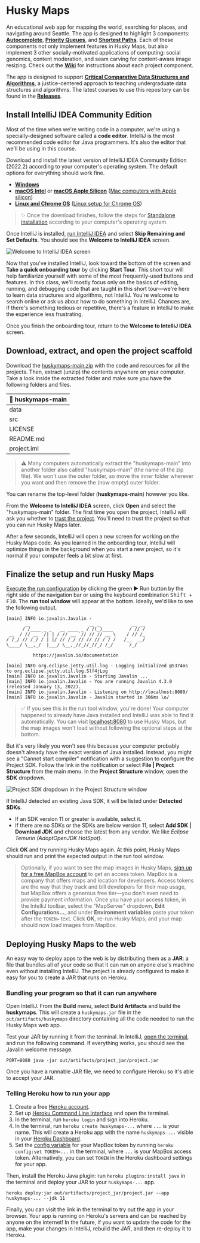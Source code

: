 # Husky Maps

An educational web app for mapping the world, searching for places, and navigating around Seattle. The app is designed to highlight 3 components: [**Autocomplete**](https://github.com/kevinlin1/huskymaps/wiki/Autocomplete), [**Priority Queues**](https://github.com/kevinlin1/huskymaps/wiki/Priority-Queues), and [**Shortest Paths**](https://github.com/kevinlin1/huskymaps/wiki/Shortest-Paths). Each of these components not only implement features in Husky Maps, but also implement 3 other socially-motivated applications of computing: social genomics, content moderation, and seam carving for content-aware image resizing. Check out the [**Wiki**](https://github.com/kevinlin1/huskymaps/wiki) for instructions about each project component.

The app is designed to support [**Critical Comparative Data Structures and Algorithms**](https://kevinl.info/cs-education-for-the-socially-just-worlds-we-need/), a justice-centered approach to teaching undergraduate data structures and algorithms. The latest courses to use this repository can be found in the [**Releases**](https://github.com/kevinlin1/huskymaps/releases).

## Install IntelliJ IDEA Community Edition

Most of the time when we're writing code in a computer, we're using a specially-designed software called a **code editor**. IntelliJ is the most recommended code editor for Java programmers. It's also the editor that we'll be using in this course.

Download and install the latest version of IntelliJ IDEA Community Edition (2022.2) according to your computer's operating system. The default options for everything should work fine.

* [**Windows**](https://download.jetbrains.com/idea/ideaIC-2022.2.exe)
* [**macOS Intel**](https://download.jetbrains.com/idea/ideaIC-2022.2.dmg) or [**macOS Apple Silicon**](https://download.jetbrains.com/idea/ideaIC-2022.2-aarch64.dmg) ([Mac computers with Apple silicon](https://support.apple.com/en-us/HT211814))
* [**Linux and Chrome OS**](https://download.jetbrains.com/idea/ideaIC-2022.2.tar.gz) ([Linux setup for Chrome OS](https://chromeos.dev/en/linux/setup))

> ✨ Once the download finishes, follow the steps for [Standalone installation](https://www.jetbrains.com/help/idea/installation-guide.html#standalone) according to your computer's operating system.

Once IntelliJ is installed, [run IntelliJ IDEA](https://www.jetbrains.com/help/idea/run-for-the-first-time.html) and select **Skip Remaining and Set Defaults**. You should see the **Welcome to IntelliJ IDEA** screen.

![Welcome to IntelliJ IDEA screen](https://resources.jetbrains.com/help/img/idea/2022.2/ij_welcome_window.png)

Now that you've installed IntelliJ, look toward the bottom of the screen and **Take a quick onboarding tour** by clicking **Start Tour**. This short tour will help familiarize yourself with some of the most frequently-used buttons and features. In this class, we'll mostly focus only on the basics of editing, running, and debugging code that are taught in this short tour—we're here to learn data structures and algorithms, not IntelliJ. You're welcome to search online or ask us about how to do something in IntelliJ. Chances are, if there's something tedious or repetitive, there's a feature in IntelliJ to make the experience less frustrating.

Once you finish the onboarding tour, return to the **Welcome to IntelliJ IDEA** screen.

## Download, extract, and open the project scaffold

Download the [huskymaps-main.zip](https://github.com/kevinlin1/huskymaps/archive/refs/heads/main.zip) with the code and resources for all the projects. Then, extract (unzip) the contents anywhere on your computer. Take a look inside the extracted folder and make sure you have the following folders and files.

| 📂 huskymaps-main |
| ----------------- |
| data              |
| src               |
| LICENSE           |
| README.md         |
| project.iml       |

> ⚠️ Many computers automatically extract the "huskymaps-main" into another folder also called "huskymaps-main" (the name of the zip file). We won't use the outer folder, so move the inner folder wherever you want and then remove the (now empty) outer folder.

You can rename the top-level folder (**huskymaps-main**) however you like.

From the **Welcome to IntelliJ IDEA** screen, click **Open** and select the "huskymaps-main" folder. The first time you open the project, IntelliJ will ask you whether to [trust the project](https://www.jetbrains.com/help/idea/project-security.html). You'll need to trust the project so that you can run Husky Maps later.

After a few seconds, IntelliJ will open a new screen for working on the Husky Maps code. As you learned in the onboarding tour, IntelliJ will optimize things in the background when you start a new project, so it's normal if your computer feels a bit slow at first.

## Finalize the setup and run Husky Maps

[Execute the run configuration](https://resources.jetbrains.com/help/img/idea/2022.2/jt-run-jar.animated.gif) by clicking the green ▶️ Run button by the right side of the navigation bar or using the keyboard combination <kbd>Shift + F10</kbd>. The **run tool window** will appear at the bottom. Ideally, we'd like to see the following output.

```
[main] INFO io.javalin.Javalin -
       __                      __ _            __ __
      / /____ _ _   __ ____ _ / /(_)____      / // /
 __  / // __ `/| | / // __ `// // // __ \    / // /_
/ /_/ // /_/ / | |/ // /_/ // // // / / /   /__  __/
\____/ \__,_/  |___/ \__,_//_//_//_/ /_/      /_/

          https://javalin.io/documentation

[main] INFO org.eclipse.jetty.util.log - Logging initialized @5374ms to org.eclipse.jetty.util.log.Slf4jLog
[main] INFO io.javalin.Javalin - Starting Javalin ...
[main] INFO io.javalin.Javalin - You are running Javalin 4.3.0 (released January 13, 2022).
[main] INFO io.javalin.Javalin - Listening on http://localhost:8080/
[main] INFO io.javalin.Javalin - Javalin started in 306ms \o/
```

> ✅ If you see this in the run tool window, you're done! Your computer happened to already have Java installed and IntelliJ was able to find it automatically. You can visit [localhost:8080](http://localhost:8080) to use Husky Maps, but the map images won't load without following the optional steps at the bottom.

But it's very likely you won't see this because your computer probably doesn't already have the exact version of Java installed. Instead, you might see a "Cannot start compiler" notification with a suggestion to configure the Project SDK. Follow the link in the notification or select **File | Project Structure** from the main menu. In the **Project Structure** window, open the **SDK** dropdown.

![Project SDK dropdown in the Project Structure window](https://resources.jetbrains.com/help/img/idea/2022.2/sdks_project_structure_project.png)

If IntelliJ detected an existing Java SDK, it will be listed under **Detected SDKs**.

* If an SDK version 11 or greater is available, select it.
* If there are no SDKs or the SDKs are below version 11, select **Add SDK | Download JDK** and choose the latest from any vendor. We like _Eclipse Temurin (AdoptOpenJDK HotSpot)_.

Click **OK** and try running Husky Maps again. At this point, Husky Maps should run and print the expected output in the run tool window.

> Optionally, if you want to see the map images in Husky Maps, [sign up for a free MapBox account](https://account.mapbox.com/auth/signup/?route-to=%22https://account.mapbox.com/access-tokens/%22) to get an access token. MapBox is a company that offers maps and location for developers. Access tokens are the way that they track and bill developers for their map usage, but MapBox offers a generous free tier—you don't even need to provide payment information. Once you have your access token, in the IntelliJ toolbar, select the "MapServer" dropdown, **Edit Configurations...**, and under **Environment variables** paste your token after the `TOKEN=` text. Click **OK**, re-run Husky Maps, and your map should now load images from MapBox.

## Deploying Husky Maps to the web

An easy way to deploy apps to the web is by distributing them as a **JAR**: a file that bundles all of your code so that it can run on anyone else's machine even without installing IntelliJ. The project is already configured to make it easy for you to create a JAR that runs on Heroku.

### Bundling your program so that it can run anywhere

Open IntelliJ. From the **Build** menu, select **Build Artifacts** and build the **huskymaps**. This will create a `huskymaps.jar` file in the `out/artifacts/huskymaps` directory containing all the code needed to run the Husky Maps web app.

Test your JAR by running it from the terminal. In IntelliJ, [open the terminal](https://www.jetbrains.com/help/idea/terminal-emulator.html#open-terminal), and run the following command. If everything works, you should see the Javalin welcome message.

```
PORT=8080 java -jar out/artifacts/project_jar/project.jar
```

Once you have a runnable JAR file, we need to configure Heroku so it's able to accept your JAR.

### Telling Heroku how to run your app

1. Create a free [Heroku account](https://signup.heroku.com/dc).
1. Set up [Heroku Command Line Interface](https://devcenter.heroku.com/articles/getting-started-with-java#set-up) and open the terminal.
1. In the terminal, run `heroku login` and sign into Heroku.
1. In the terminal, run `heroku create huskymaps-...` where `...` is your name. This will create a Heroku app with the name `huskymaps-...` visible in your [Heroku Dashboard](https://dashboard.heroku.com/apps).
1. Set the [config variable](https://devcenter.heroku.com/articles/config-vars#managing-config-vars) for your MapBox token by running `heroku config:set TOKEN=...` in the terminal, where `...` is your MapBox access token. Alternatively, you can set `TOKEN` in the Heroku dashboard settings for your app.

Then, install the Heroku Java plugin: run `heroku plugins:install java` in the terminal and deploy your JAR to your `huskymaps-...` app.

```
heroku deploy:jar out/artifacts/project_jar/project.jar --app huskymaps-... --jdk 11
```

Finally, you can visit the link in the terminal to try out the app in your browser. Your app is running on Heroku's servers and can be reached by anyone on the internet! In the future, if you want to update the code for the app, make your changes in IntelliJ, rebuild the JAR, and then re-deploy it to Heroku.
